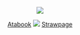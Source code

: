 <p align="center"><a href=https://www.tumblr.com/lagomilia/729147441973198848/dont-let-yourself-be-hurt-this-time?source=share><img src="https://i.imgur.com/7ZFJR3x.png"></img></a></p>
<p align="center"><a href="https://erotophobia.atabook.org">Atabook</a> <img src=https://i.imgur.com/sUVOpbd.gif></img> <a href="https://erotophobia.straw.page">Strawpage</a></p>
